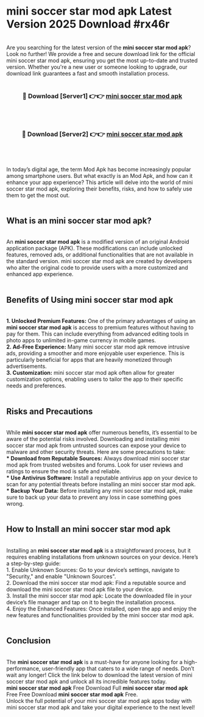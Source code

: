 # mini soccer star mod apk Latest Version 2025 Download #rx46r<br>
<br>
Are you searching for the latest version of the <strong>mini soccer star mod apk</strong>? Look no further! We provide a free and secure download link for the official mini soccer star mod apk, ensuring you get the most up-to-date and trusted version. Whether you're a new user or someone looking to upgrade, our download link guarantees a fast and smooth installation process.
<br>
<br>
<div align="center">
<h3>🔴 Download [Server1] 👉👉 <a href="https://modyolo.store/mini_soccer_star_mod_apk">mini soccer star mod apk</a></h3><br>
<br>
<h3>🔴 Download [Server2] 👉👉 <a href="https://modyolo.store/=mini_soccer_star_mod_apk">mini soccer star mod apk</a></h3><br>
</div>
<br>
<br>
In today’s digital age, the term Mod Apk has become increasingly popular among smartphone users. But what exactly is an Mod Apk, and how can it enhance your app experience? This article will delve into the world of mini soccer star mod apk, exploring their benefits, risks, and how to safely use them to get the most out.
<br>
<br>
<h2>What is an mini soccer star mod apk?</h2>
<br>
An <strong>mini soccer star mod apk</strong> is a modified version of an original Android application package (APK). These modifications can include unlocked features, removed ads, or additional functionalities that are not available in the standard version. mini soccer star mod apk are created by developers who alter the original code to provide users with a more customized and enhanced app experience.
<br>
<br>
<h2>Benefits of Using mini soccer star mod apk</h2>
<br>
<strong> 1. Unlocked Premium Features:</strong> One of the primary advantages of using an <strong>mini soccer star mod apk</strong> is access to premium features without having to pay for them. This can include everything from advanced editing tools in photo apps to unlimited in-game currency in mobile games.
<br>
<strong> 2. Ad-Free Experience:</strong> Many mini soccer star mod apk remove intrusive ads, providing a smoother and more enjoyable user experience. This is particularly beneficial for apps that are heavily monetized through advertisements.
<br>
<strong> 3. Customization:</strong> mini soccer star mod apk often allow for greater customization options, enabling users to tailor the app to their specific needs and preferences.
<br>
<br>
<h2>Risks and Precautions</h2>
<br>
While <strong>mini soccer star mod apk</strong> offer numerous benefits, it’s essential to be aware of the potential risks involved. Downloading and installing mini soccer star mod apk from untrusted sources can expose your device to malware and other security threats. Here are some precautions to take:
<br>
<strong> * Download from Reputable Sources:</strong> Always download mini soccer star mod apk from trusted websites and forums. Look for user reviews and ratings to ensure the mod is safe and reliable.
<br>
<strong> * Use Antivirus Software:</strong> Install a reputable antivirus app on your device to scan for any potential threats before installing an mini soccer star mod apk.
<br>
<strong> * Backup Your Data:</strong> Before installing any mini soccer star mod apk, make sure to back up your data to prevent any loss in case something goes wrong.
<br>
<br>
<h2>How to Install an mini soccer star mod apk</h2>
<br>
Installing an <strong>mini soccer star mod apk</strong> is a straightforward process, but it requires enabling installations from unknown sources on your device. Here’s a step-by-step guide:
<br>
 1. Enable Unknown Sources: Go to your device’s settings, navigate to "Security," and enable "Unknown Sources".
<br>
 2. Download the mini soccer star mod apk: Find a reputable source and download the mini soccer star mod apk file to your device.
<br>
 3. Install the mini soccer star mod apk: Locate the downloaded file in your device’s file manager and tap on it to begin the installation process.
<br>
 4. Enjoy the Enhanced Features: Once installed, open the app and enjoy the new features and functionalities provided by the mini soccer star mod apk.
<br>
<br>
<h2><strong>Conclusion</strong></h2>
<br>
The <strong>mini soccer star mod apk</strong> is a must-have for anyone looking for a high-performance, user-friendly app that caters to a wide range of needs. Don’t wait any longer! Click the link below to download the latest version of mini soccer star mod apk and unlock all its incredible features today.
<br>
<strong>mini soccer star mod apk</strong> Free Download Full <strong>mini soccer star mod apk</strong> Free Free Download <strong>mini soccer star mod apk</strong> Free.
<br>
Unlock the full potential of your mini soccer star mod apk apps today with mini soccer star mod apk and take your digital experience to the next level!

